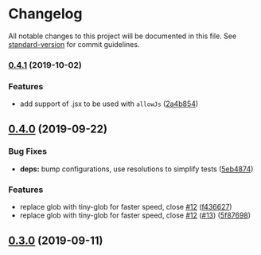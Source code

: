 # Changelog

All notable changes to this project will be documented in this file. See [standard-version](https://github.com/conventional-changelog/standard-version) for commit guidelines.

### [0.4.1](https://github.com/rx-ts/eslint-import-resolver-ts/compare/v0.4.0...v0.4.1) (2019-10-02)


### Features

* add support of .jsx to be used with `allowJs` ([2a4b854](https://github.com/rx-ts/eslint-import-resolver-ts/commit/2a4b854))

## [0.4.0](https://github.com/rx-ts/eslint-import-resolver-ts/compare/v0.3.0...v0.4.0) (2019-09-22)

### Bug Fixes

- **deps:** bump configurations, use resolutions to simplify tests ([5eb4874](https://github.com/rx-ts/eslint-import-resolver-ts/commit/5eb4874))

### Features

- replace glob with tiny-glob for faster speed, close [#12](https://github.com/rx-ts/eslint-import-resolver-ts/issues/12) ([f436627](https://github.com/rx-ts/eslint-import-resolver-ts/commit/f436627))
- replace glob with tiny-glob for faster speed, close [#12](https://github.com/rx-ts/eslint-import-resolver-ts/issues/12) ([#13](https://github.com/rx-ts/eslint-import-resolver-ts/issues/13)) ([5f87698](https://github.com/rx-ts/eslint-import-resolver-ts/commit/5f87698))

## [0.3.0](https://github.com/rx-ts/eslint-import-resolver-ts/compare/v0.2.0...v0.3.0) (2019-09-11)
